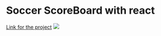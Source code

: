 <h1>Soccer ScoreBoard with react</h1>
<a href="https://soccerscoreboard.herokuapp.com/" target="_blank">Link for the project</a>
<img src="https://user-images.githubusercontent.com/71628988/155901261-1c05b7b3-59b6-4dbd-b09c-66ca1ef95402.PNG" />
